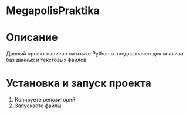 # MegapolisPraktika
# Описание
Данный проект написан на языке Python и предназначен для анализа баз данных и текстовых файлов
# Установка и запуск проекта
1. Копируете репозиторий
2. Запускаете файлы
